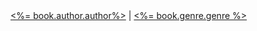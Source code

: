 <td><a href="/books/<%= book.author.author %>"><%= book.author.author%></a></td>
<td>|</td>
<td><a href="/books/<%= book.genre.genre %>"><%= book.genre.genre %></a></td>
